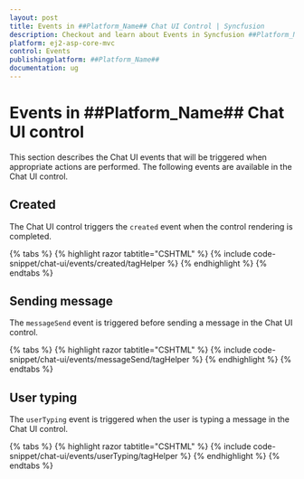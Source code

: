 ```yaml
---
layout: post
title: Events in ##Platform_Name## Chat UI Control | Syncfusion
description: Checkout and learn about Events in Syncfusion ##Platform_Name## Chat UI control of Syncfusion Essential JS 2 and more.
platform: ej2-asp-core-mvc
control: Events
publishingplatform: ##Platform_Name##
documentation: ug
---
```


# Events in ##Platform_Name## Chat UI control

This section describes the Chat UI events that will be triggered when appropriate actions are performed. The following events are available in the Chat UI control.

## Created

The Chat UI control triggers the `created` event when the control rendering is completed.

{% tabs %}
{% highlight razor tabtitle="CSHTML" %}
{% include code-snippet/chat-ui/events/created/tagHelper %}
{% endhighlight %}
{% endtabs %}

## Sending message

The `messageSend` event is triggered before sending a message in the Chat UI control.

{% tabs %}
{% highlight razor tabtitle="CSHTML" %}
{% include code-snippet/chat-ui/events/messageSend/tagHelper %}
{% endhighlight %}
{% endtabs %}

## User typing

The `userTyping` event is triggered when the user is typing a message in the Chat UI control.

{% tabs %}
{% highlight razor tabtitle="CSHTML" %}
{% include code-snippet/chat-ui/events/userTyping/tagHelper %}
{% endhighlight %}
{% endtabs %}
